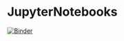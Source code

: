 # JupyterNotebooks

[![Binder](https://mybinder.org/badge_logo.svg)](https://mybinder.org/v2/gh/trmcnealy/JupyterNotebooks/master)
